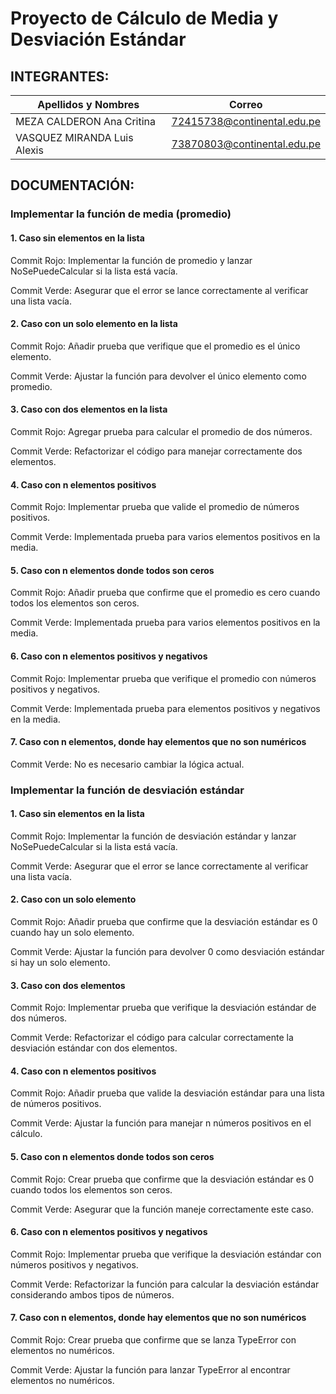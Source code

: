 # Proyecto de Cálculo de Media y Desviación Estándar
## INTEGRANTES:
| Apellidos y Nombres | Correo|
|---------------------|-------|
| MEZA CALDERON Ana Critina | 72415738@continental.edu.pe |
| VASQUEZ MIRANDA Luis Alexis | 73870803@continental.edu.pe |
## DOCUMENTACIÓN:
### Implementar la función de media (promedio)
  #### 1. Caso sin elementos en la lista
  Commit Rojo: Implementar la función de promedio y lanzar NoSePuedeCalcular si la lista está vacía.
  
  Commit Verde: Asegurar que el error se lance correctamente al verificar una lista vacía.
  #### 2. Caso con un solo elemento en la lista
  Commit Rojo: Añadir prueba que verifique que el promedio es el único elemento.
  
  Commit Verde: Ajustar la función para devolver el único elemento como promedio.
  #### 3. Caso con dos elementos en la lista
  Commit Rojo: Agregar prueba para calcular el promedio de dos números.
  
  Commit Verde: Refactorizar el código para manejar correctamente dos elementos.
  #### 4. Caso con n elementos positivos
  Commit Rojo: Implementar prueba que valide el promedio de números positivos.
  
  Commit Verde: Implementada prueba para varios elementos positivos en la media.
  #### 5. Caso con n elementos donde todos son ceros
  Commit Rojo: Añadir prueba que confirme que el promedio es cero cuando todos los elementos son ceros.
  
  Commit Verde: Implementada prueba para varios elementos positivos en la media.
  #### 6. Caso con n elementos positivos y negativos
  Commit Rojo: Implementar prueba que verifique el promedio con números positivos y negativos.
  
  Commit Verde: Implementada prueba para elementos positivos y negativos en la media.
  #### 7. Caso con n elementos, donde hay elementos que no son numéricos
  Commit Verde: No es necesario cambiar la lógica actual.
  
### Implementar la función de desviación estándar
  #### 1. Caso sin elementos en la lista
  Commit Rojo: Implementar la función de desviación estándar y lanzar NoSePuedeCalcular si la lista está vacía.
  
  Commit Verde: Asegurar que el error se lance correctamente al verificar una lista vacía.
  
  #### 2. Caso con un solo elemento
  Commit Rojo: Añadir prueba que confirme que la desviación estándar es 0 cuando hay un solo elemento.
  
  Commit Verde: Ajustar la función para devolver 0 como desviación estándar si hay un solo elemento.
  #### 3. Caso con dos elementos
  Commit Rojo: Implementar prueba que verifique la desviación estándar de dos números.
  
  Commit Verde: Refactorizar el código para calcular correctamente la desviación estándar con dos elementos.
  #### 4. Caso con n elementos positivos
  Commit Rojo: Añadir prueba que valide la desviación estándar para una lista de números positivos.
  
  Commit Verde: Ajustar la función para manejar n números positivos en el cálculo.
  #### 5. Caso con n elementos donde todos son ceros
  Commit Rojo: Crear prueba que confirme que la desviación estándar es 0 cuando todos los elementos son ceros.
  
  Commit Verde: Asegurar que la función maneje correctamente este caso.
  #### 6. Caso con n elementos positivos y negativos
  Commit Rojo: Implementar prueba que verifique la desviación estándar con números positivos y negativos.
  
  Commit Verde: Refactorizar la función para calcular la desviación estándar considerando ambos tipos de números.
  #### 7. Caso con n elementos, donde hay elementos que no son numéricos
  Commit Rojo: Crear prueba que confirme que se lanza TypeError con elementos no numéricos.
  
  Commit Verde: Ajustar la función para lanzar TypeError al encontrar elementos no numéricos.
